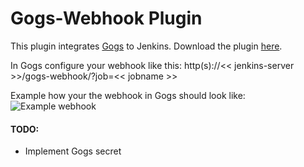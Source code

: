 Gogs-Webhook Plugin
===================

This plugin integrates [Gogs](https://gogs.io/) to Jenkins.
Download the plugin [here](https://github.com/sanderv32/gogs-webhook-plugin/raw/master/bin/gogs-webhook.hpi).

In Gogs configure your webhook like this:
http(s)://<< jenkins-server >>/gogs-webhook/?job=<< jobname >>

Example how your the webhook in Gogs should look like:
![Example webhook](https://raw.githubusercontent.com/sanderv32/gogs-webhook-plugin/master/bin/gogs-webhook-screenshot.png)

#### TODO:
- Implement Gogs secret

